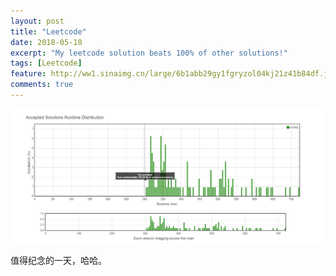 ```yaml
---
layout: post
title: "Leetcode"
date: 2018-05-10
excerpt: "My leetcode solution beats 100% of other solutions!"
tags: [Leetcode]
feature: http://ww1.sinaimg.cn/large/6b1abb29gy1fgryzol04kj21z41b84df.jpg
comments: true
---
```


![](https://github.com/user3301/user3301.github.io/blob/master/assets/img/upload/leetcode-screenshot.png)

值得纪念的一天，哈哈。
